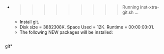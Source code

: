 * >>>>>>>>> Running inst-xtra-git.sh ...
  * Install git.
  * Disk size = 3882308K. Space Used = 12K. Runtime = 00:00:00:01.
  * The following NEW packages will be installed:
  ```bash
git*
  ```
